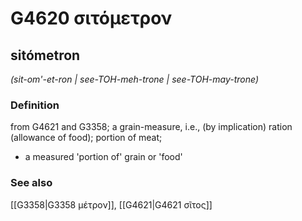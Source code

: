 # G4620 σιτόμετρον

## sitómetron

_(sit-om'-et-ron | see-TOH-meh-trone | see-TOH-may-trone)_

### Definition

from G4621 and G3358; a grain-measure, i.e., (by implication) ration (allowance of food); portion of meat; 

- a measured 'portion of' grain or 'food'

### See also

[[G3358|G3358 μέτρον]], [[G4621|G4621 σῖτος]]
